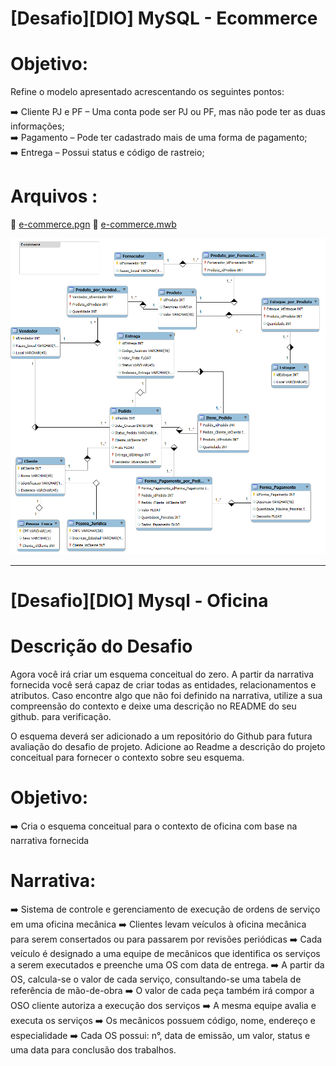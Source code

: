 # [Desafio][DIO] MySQL - Ecommerce


# **Objetivo:** <br>
Refine o modelo apresentado acrescentando os seguintes pontos:

:arrow_right: Cliente PJ e PF – Uma conta pode ser PJ ou PF, mas não pode ter as duas informações; <br>
:arrow_right: Pagamento – Pode ter cadastrado mais de uma forma de pagamento; <br>
:arrow_right: Entrega – Possui status e código de rastreio;

# Arquivos :
:link: [e-commerce.pgn](https://github.com/horacioars/Desafio-DIO-Banco-Dados/e-commercio.pgn)
:link: [e-commerce.mwb](https://github.com/horacioars/Desafio-DIO-Banco-Dados/e-commercio.mwb)

![MySQL - ecommerce](https://raw.githubusercontent.com/horacioars/Desafio-DIO-Banco-Dados/refs/heads/main/e-commerce.png)

---

# [Desafio][DIO] Mysql - Oficina

# Descrição do Desafio
Agora você irá criar um esquema conceitual do zero. A partir da narrativa fornecida você será capaz de criar todas as entidades, relacionamentos e atributos. Caso encontre algo que não foi definido na narrativa, utilize a sua compreensão do contexto e deixe uma descrição no README do seu github. para verificação.

O esquema deverá ser adicionado a um repositório do Github para futura avaliação do desafio de projeto. Adicione ao Readme a descrição do projeto conceitual para fornecer o contexto sobre seu esquema.

# Objetivo:
:arrow_right: Cria o esquema conceitual para o contexto de oficina com base na narrativa fornecida

# Narrativa:
:arrow_right: Sistema de controle e gerenciamento de execução de ordens de serviço em uma oficina mecânica
:arrow_right: Clientes levam veículos à oficina mecânica para serem consertados ou para passarem por revisões  periódicas
:arrow_right: Cada veículo é designado a uma equipe de mecânicos que identifica os serviços a serem executados e preenche uma OS com data de entrega.
:arrow_right: A partir da OS, calcula-se o valor de cada serviço, consultando-se uma tabela de referência de mão-de-obra
:arrow_right: O valor de cada peça também irá compor a OSO cliente autoriza a execução dos serviços
:arrow_right: A mesma equipe avalia e executa os serviços
:arrow_right: Os mecânicos possuem código, nome, endereço e especialidade
:arrow_right: Cada OS possui: n°, data de emissão, um valor, status e uma data para conclusão dos trabalhos.
